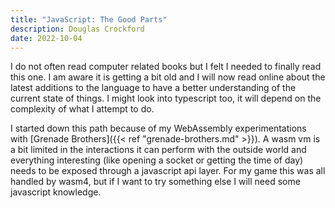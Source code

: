 ```yaml
---
title: "JavaScript: The Good Parts"
description: Douglas Crockford
date: 2022-10-04
---
```


I do not often read computer related books but I felt I needed to finally read this one. I am aware it is getting a bit old and I will now read online about the latest additions to the language to have a better understanding of the current state of things. I might look into typescript too, it will depend on the complexity of what I attempt to do.

I started down this path because of my WebAssembly experimentations with [Grenade Brothers]({{< ref "grenade-brothers.md" >}}). A wasm vm is a bit limited in the interactions it can perform with the outside world and everything interesting (like opening a socket or getting the time of day) needs to be exposed through a javascript api layer. For my game this was all handled by wasm4, but if I want to try something else I will need some javascript knowledge.
